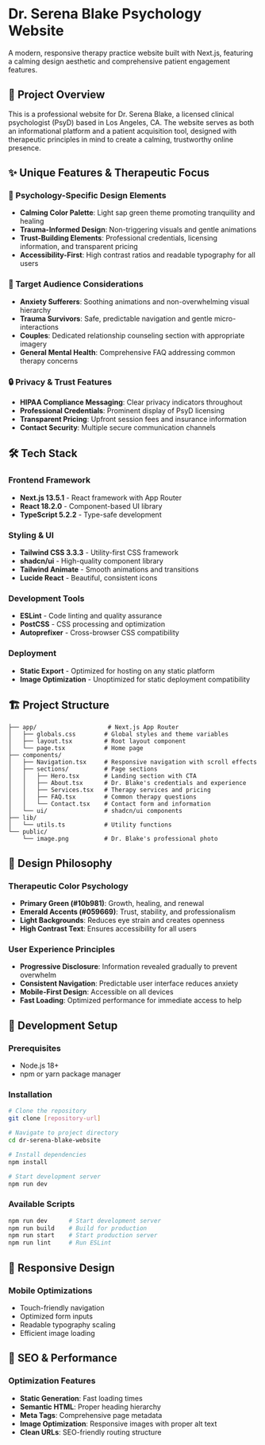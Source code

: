 # Dr. Serena Blake Psychology Website

A modern, responsive therapy practice website built with Next.js, featuring a calming design aesthetic and comprehensive patient engagement features.

## 🌿 Project Overview

This is a professional website for Dr. Serena Blake, a licensed clinical psychologist (PsyD) based in Los Angeles, CA. The website serves as both an informational platform and a patient acquisition tool, designed with therapeutic principles in mind to create a calming, trustworthy online presence.

## ✨ Unique Features & Therapeutic Focus

### 🧠 Psychology-Specific Design Elements
- **Calming Color Palette**: Light sap green theme promoting tranquility and healing
- **Trauma-Informed Design**: Non-triggering visuals and gentle animations
- **Trust-Building Elements**: Professional credentials, licensing information, and transparent pricing
- **Accessibility-First**: High contrast ratios and readable typography for all users

### 🎯 Target Audience Considerations
- **Anxiety Sufferers**: Soothing animations and non-overwhelming visual hierarchy
- **Trauma Survivors**: Safe, predictable navigation and gentle micro-interactions
- **Couples**: Dedicated relationship counseling section with appropriate imagery
- **General Mental Health**: Comprehensive FAQ addressing common therapy concerns

### 🔒 Privacy & Trust Features
- **HIPAA Compliance Messaging**: Clear privacy indicators throughout
- **Professional Credentials**: Prominent display of PsyD licensing
- **Transparent Pricing**: Upfront session fees and insurance information
- **Contact Security**: Multiple secure communication channels

## 🛠️ Tech Stack

### Frontend Framework
- **Next.js 13.5.1** - React framework with App Router
- **React 18.2.0** - Component-based UI library
- **TypeScript 5.2.2** - Type-safe development

### Styling & UI
- **Tailwind CSS 3.3.3** - Utility-first CSS framework
- **shadcn/ui** - High-quality component library
- **Tailwind Animate** - Smooth animations and transitions
- **Lucide React** - Beautiful, consistent icons

### Development Tools
- **ESLint** - Code linting and quality assurance
- **PostCSS** - CSS processing and optimization
- **Autoprefixer** - Cross-browser CSS compatibility

### Deployment
- **Static Export** - Optimized for hosting on any static platform
- **Image Optimization** - Unoptimized for static deployment compatibility

## 🏗️ Project Structure

```
├── app/                    # Next.js App Router
│   ├── globals.css        # Global styles and theme variables
│   ├── layout.tsx         # Root layout component
│   └── page.tsx           # Home page
├── components/
│   ├── Navigation.tsx     # Responsive navigation with scroll effects
│   ├── sections/          # Page sections
│   │   ├── Hero.tsx       # Landing section with CTA
│   │   ├── About.tsx      # Dr. Blake's credentials and experience
│   │   ├── Services.tsx   # Therapy services and pricing
│   │   ├── FAQ.tsx        # Common therapy questions
│   │   └── Contact.tsx    # Contact form and information
│   └── ui/                # shadcn/ui components
├── lib/
│   └── utils.ts           # Utility functions
└── public/
    └── image.png          # Dr. Blake's professional photo
```

## 🎨 Design Philosophy

### Therapeutic Color Psychology
- **Primary Green (#10b981)**: Growth, healing, and renewal
- **Emerald Accents (#059669)**: Trust, stability, and professionalism
- **Light Backgrounds**: Reduces eye strain and creates openness
- **High Contrast Text**: Ensures accessibility for all users

### User Experience Principles
- **Progressive Disclosure**: Information revealed gradually to prevent overwhelm
- **Consistent Navigation**: Predictable user interface reduces anxiety
- **Mobile-First Design**: Accessible on all devices
- **Fast Loading**: Optimized performance for immediate access to help


## 🔧 Development Setup

### Prerequisites
- Node.js 18+ 
- npm or yarn package manager

### Installation
```bash
# Clone the repository
git clone [repository-url]

# Navigate to project directory
cd dr-serena-blake-website

# Install dependencies
npm install

# Start development server
npm run dev
```

### Available Scripts
```bash
npm run dev      # Start development server
npm run build    # Build for production
npm run start    # Start production server
npm run lint     # Run ESLint
```

## 📱 Responsive Design

### Mobile Optimizations
- Touch-friendly navigation
- Optimized form inputs
- Readable typography scaling
- Efficient image loading

## 🎯 SEO & Performance

### Optimization Features
- **Static Generation**: Fast loading times
- **Semantic HTML**: Proper heading hierarchy
- **Meta Tags**: Comprehensive page metadata
- **Image Optimization**: Responsive images with proper alt text
- **Clean URLs**: SEO-friendly routing structure

